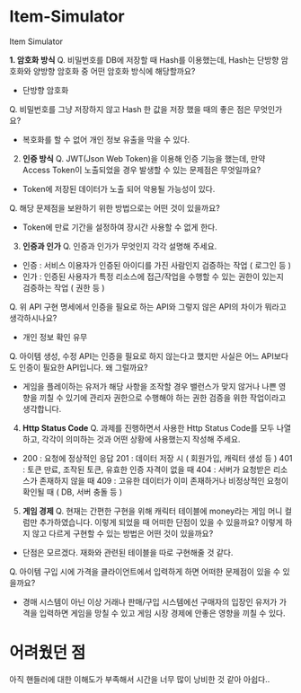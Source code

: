# Item-Simulator
Item Simulator

**1. 암호화 방식**
Q. 비밀번호를 DB에 저장할 때 Hash를 이용했는데, Hash는 단방향 암호화와 양방향 암호화 중 어떤 암호화 방식에 해당할까요?
- 단방향 암호화
  
Q. 비밀번호를 그냥 저장하지 않고 Hash 한 값을 저장 했을 때의 좋은 점은 무엇인가요?
- 복호화를 할 수 없어 개인 정보 유출을 막을 수 있다.

  
2. **인증 방식**
Q. JWT(Json Web Token)을 이용해 인증 기능을 했는데, 만약 Access Token이 노출되었을 경우 발생할 수 있는 문제점은 무엇일까요?
- Token에 저장된 데이터가 노출 되어 악용될 가능성이 있다.
  
Q. 해당 문제점을 보완하기 위한 방법으로는 어떤 것이 있을까요?
- Token에 만료 기간을 설정하여 장시간 사용할 수 없게 한다.

  
3. **인증과 인가**
Q. 인증과 인가가 무엇인지 각각 설명해 주세요.
- 인증 : 서비스 이용자가 인증된 아이디를 가진 사람인지 검증하는 작업 ( 로그인 등 )
- 인가 : 인증된 사용자가 특정 리소스에 접근/작업을 수행할 수 있는 권한이 있는지 검증하는 작업 ( 권한 등 )
  
Q. 위 API 구현 명세에서 인증을 필요로 하는 API와 그렇지 않은 API의 차이가 뭐라고 생각하시나요?
- 개인 정보 확인 유무

Q. 아이템 생성, 수정 API는 인증을 필요로 하지 않는다고 했지만 사실은 어느 API보다도 인증이 필요한 API입니다. 왜 그럴까요?
- 게임을 플레이하는 유저가 해당 사항을 조작할 경우 밸런스가 맞지 않거나 나쁜 영향을 끼칠 수 있기에 관리자 권한으로 수행해야 하는 권한 검증을 위한 작업이라고 생각합니다.
  
4. **Http Status Code**
Q. 과제를 진행하면서 사용한 Http Status Code를 모두 나열하고, 각각이 의미하는 것과 어떤 상황에 사용했는지 작성해 주세요.
- 200 : 요청에 정상적인 응답
  201 : 데이터 저장 시 ( 회원가입, 캐릭터 생성 등 )
  401 : 토큰 만료, 조작된 토큰, 유효한 인증 자격이 없을 때
  404 : 서버가 요청받은 리소스가 존재하지 않을 때
  409 : 고유한 데이터가 이미 존재하거나 비정상적인 요청이 확인될 때 ( DB, 서버 충돌 등 )

5. **게임 경제**
Q. 현재는 간편한 구현을 위해 캐릭터 테이블에 money라는 게임 머니 컬럼만 추가하였습니다. 이렇게 되었을 때 어떠한 단점이 있을 수 있을까요?
이렇게 하지 않고 다르게 구현할 수 있는 방법은 어떤 것이 있을까요?
- 단점은 모르겠다. 재화와 관련된 테이블을 따로 구현해줄 것 같다.

Q. 아이템 구입 시에 가격을 클라이언트에서 입력하게 하면 어떠한 문제점이 있을 수 있을까요?
- 경매 시스템이 아닌 이상 거래나 판매/구입 시스템에선 구매자의 입장인 유저가 가격을 입력하면 게임을 망칠 수 있고 게임 시장 경제에 안좋은 영향을 끼칠 수 있다.

<h1>어려웠던 점</h1>
아직 핸들러에 대한 이해도가 부족해서 시간을 너무 많이 낭비한 것 같아 아쉽다..

